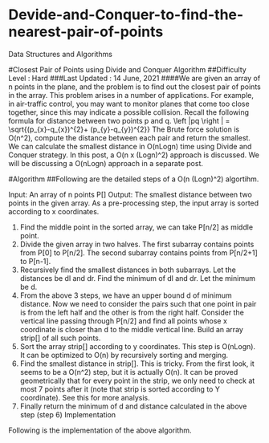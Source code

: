 # Devide-and-Conquer-to-find-the-nearest-pair-of-points
Data Structures and Algorithms


#Closest Pair of Points using Divide and Conquer Algorithm
##Difficulty Level : Hard
###Last Updated : 14 June, 2021
####We are given an array of n points in the plane, and the problem is to find out the closest pair of points in the array. This problem arises in a number of applications. For example, in air-traffic control, you may want to monitor planes that come too close together, since this may indicate a possible collision. Recall the following formula for distance between two points p and q.
\left \|pq \right \| = \sqrt{(p_{x}-q_{x})^{2}+ (p_{y}-q_{y})^{2}} 
The Brute force solution is O(n^2), compute the distance between each pair and return the smallest. We can calculate the smallest distance in O(nLogn) time using Divide and Conquer strategy. In this post, a O(n x (Logn)^2) approach is discussed. We will be discussing a O(nLogn) approach in a separate post.

#Algorithm 
##Following are the detailed steps of a O(n (Logn)^2) algortihm. 

Input: An array of n points P[] 
Output: The smallest distance between two points in the given array.
As a pre-processing step, the input array is sorted according to x coordinates.
1) Find the middle point in the sorted array, we can take P[n/2] as middle point. 
2) Divide the given array in two halves. The first subarray contains points from P[0] to P[n/2]. The second subarray contains points from P[n/2+1] to P[n-1].
3) Recursively find the smallest distances in both subarrays. Let the distances be dl and dr. Find the minimum of dl and dr. Let the minimum be d.
4) From the above 3 steps, we have an upper bound d of minimum distance. Now we need to consider the pairs such that one point in pair is from the left half and the other is from the right half. Consider the vertical line passing through P[n/2] and find all points whose x coordinate is closer than d to the middle vertical line. Build an array strip[] of all such points. 
5) Sort the array strip[] according to y coordinates. This step is O(nLogn). It can be optimized to O(n) by recursively sorting and merging. 
6) Find the smallest distance in strip[]. This is tricky. From the first look, it seems to be a O(n^2) step, but it is actually O(n). It can be proved geometrically that for every point in the strip, we only need to check at most 7 points after it (note that strip is sorted according to Y coordinate). See this for more analysis.
7) Finally return the minimum of d and distance calculated in the above step (step 6)
Implementation 

Following is the implementation of the above algorithm. 
